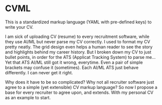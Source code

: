 # CVML

This is a standardized markup language (YAML with pre-defined keys) to write your CV.

I am sick of uploading CV (resume) to every recruitment software, while they use AI/ML but never parse my CV correctly.
I used to format my CV pretty neatly. The grid design even helps a human reader to see the story and highlights behind my career history.
But I broken down my CV to just bullet points, in order for the ATS (Applicat Tracking System) to parse me...
Yet that ATS AI/ML still got it wrong, everytime. Even a pair of simple brackets may confuse it (sometimes). 
Each AI/ML ATS just behave differently. I can never get it right.

Why does it have to be so complicated? Why not all recruiter software just agree to a simple (yet extensible) CV markup language?
So now I propose a base for every recruiter to agree upon, and extends. With my personal CV as an example to start.
